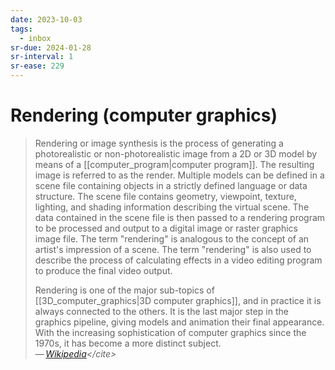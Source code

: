 ```yaml
---
date: 2023-10-03
tags:
  - inbox
sr-due: 2024-01-28
sr-interval: 1
sr-ease: 229
---
```


# Rendering (computer graphics)

> Rendering or image synthesis is the process of generating a photorealistic or
> non-photorealistic image from a 2D or 3D model by means of a
> [[computer_program|computer program]]. The resulting image is referred to as
> the render. Multiple models can be defined in a scene file containing objects
> in a strictly defined language or data structure. The scene file contains
> geometry, viewpoint, texture, lighting, and shading information describing the
> virtual scene. The data contained in the scene file is then passed to a
> rendering program to be processed and output to a digital image or raster
> graphics image file. The term "rendering" is analogous to the concept of an
> artist's impression of a scene. The term "rendering" is also used to describe
> the process of calculating effects in a video editing program to produce the
> final video output.
>
> Rendering is one of the major sub-topics of
> [[3D_computer_graphics|3D computer graphics]], and in practice it is always
> connected to the others. It is the last major step in the graphics pipeline,
> giving models and animation their final appearance. With the increasing
> sophistication of computer graphics since the 1970s, it has become a more
> distinct subject.\
> — <cite>[Wikipedia](https://en.wikipedia.org/wiki/Rendering_\(computer_graphics\))</cite>


